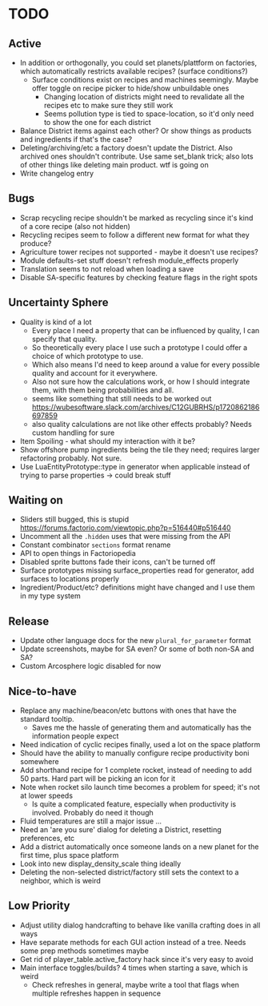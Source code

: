 # TODO

## Active

- In addition or orthogonally, you could set planets/plattform on factories, which automatically restricts available recipes? (surface conditions?)
  - Surface conditions exist on recipes and machines seemingly. Maybe offer toggle on recipe picker to hide/show unbuildable ones
    - Changing location of districts might need to revalidate all the recipes etc to make sure they still work
    - Seems pollution type is tied to space-location, so it'd only need to show the one for each district
- Balance District items against each other? Or show things as products and ingredients if that's the case?
- Deleting/archiving/etc a factory doesn't update the District. Also archived ones shouldn't contribute. Use same set_blank trick; also lots of other things like deleting main product. wtf is going on
- Write changelog entry

## Bugs

- Scrap recycling recipe shouldn't be marked as recycling since it's kind of a core recipe (also not hidden)
- Recycling recipes seem to follow a different new format for what they produce?
- Agriculture tower recipes not supported - maybe it doesn't use recipes?
- Module defaults-set stuff doesn't refresh module_effects properly
- Translation seems to not reload when loading a save
- Disable SA-specific features by checking feature flags in the right spots

## Uncertainty Sphere

- Quality is kind of a lot
  - Every place I need a property that can be influenced by quality, I can specify that quality.
  - So theoretically every place I use such a prototype I could offer a choice of which prototype to use.
  - Which also means I'd need to keep around a value for every possible quality and account for it everywhere.
  - Also not sure how the calculations work, or how I should integrate them, with them being probabilities and all.
  - seems like something that still needs to be worked out https://wubesoftware.slack.com/archives/C12GUBRHS/p1720862186697859
  - also quality calculations are not like other effects probably? Needs custom handling for sure
- Item Spoiling - what should my interaction with it be?
- Show offshore pump ingredients being the tile they need; requires larger refactoring probably. Not sure.
- Use LuaEntityPrototype::type in generator when applicable instead of trying to parse properties -> could break stuff

## Waiting on

- Sliders still bugged, this is stupid https://forums.factorio.com/viewtopic.php?p=516440#p516440
- Uncomment all the `.hidden` uses that were missing from the API
- Constant combinator `sections` format rename
- API to open things in Factoriopedia
- Disabled sprite buttons fade their icons, can't be turned off
- Surface prototypes missing surface_properties read for generator, add surfaces to locations properly
- Ingredient/Product/etc? definitions might have changed and I use them in my type system

## Release

- Update other language docs for the new `plural_for_parameter` format
- Update screenshots, maybe for SA even? Or some of both non-SA and SA?
- Custom Arcosphere logic disabled for now

## Nice-to-have

- Replace any machine/beacon/etc buttons with ones that have the standard tooltip.
  - Saves me the hassle of generating them and automatically has the information people expect
- Need indication of cyclic recipes finally, used a lot on the space platform
- Should have the ability to manually configure recipe productivity boni somewhere
- Add shorthand recipe for 1 complete rocket, instead of needing to add 50 parts. Hard part will be picking an icon for it
- Note when rocket silo launch time becomes a problem for speed; it's not at lower speeds
  - Is quite a complicated feature, especially when productivity is involved. Probably do need it though
- Fluid temperatures are still a major issue ...
- Need an 'are you sure' dialog for deleting a District, resetting preferences, etc
- Add a district automatically once someone lands on a new planet for the first time, plus space platform
- Look into new display_density_scale thing ideally
- Deleting the non-selected district/factory still sets the context to a neighbor, which is weird

## Low Priority

- Adjust utility dialog handcrafting to behave like vanilla crafting does in all ways
- Have separate methods for each GUI action instead of a tree. Needs some prep methods sometimes maybe
- Get rid of player_table.active_factory hack since it's very easy to avoid
- Main interface toggles/builds? 4 times when starting a save, which is weird
  - Check refreshes in general, maybe write a tool that flags when multiple refreshes happen in sequence
